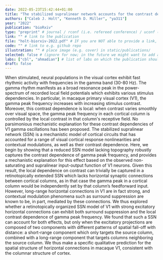 ```yaml
---
date: 2022-05-23T15:42:44+01:00
title: "The stabilized supralinear network accounts for the contrast dependence of visual cortical gamma oscillations"
authors: ["Caleb J. Holt", "Kenneth D. Miller", "ya311"]
year: "2022"
publication: "bioRxiv"
type: "preprint" # journal / rconf (i.e. refereed conference) / uconf (i.e. unrefereed conference) / thesis / preprint / workshop
link: "" # link to the publication
file: "holt-biorxiv-2022.pdf" # IF you are NOT able to provide a link, then place a pdf in static/publications/ and write the filename here (e.g. "hennequin-neuron-2018.pdf") 
code: "" # link to e.g. github repo
illustration: "" # place image (e.g. cover) in static/publications/
selected: false # (ignore for now; in the future we might want to add a "Selected publications" section)
labs: ["cbl", "ahmadian"] # list of labs on which the publication should be displayed (use "cbl" to display on the main CBL website, and the PI's lastname (lowercase) for individual lab's websites, e.g. "hennequin")
draft: false
---
```


<!-- Abstract here please (you can use Markdown) -->

When stimulated, neural populations in the visual cortex exhibit fast rhythmic activity with frequencies in the gamma band (30-80 Hz). The gamma rhythm manifests as a broad resonance peak in the power-spectrum of recorded local field potentials which exhibits various stimulus dependencies. In particular, in macaque primary visual cortex (V1), the gamma peak frequency increases with increasing stimulus contrast. Moreover, this contrast dependence is local: when contrast varies smoothly over visual space, the gamma peak frequency in each cortical column is controlled by the local contrast in that column's receptive field. No parsimonious mechanistic explanation for these contrast dependencies of V1 gamma oscillations has been proposed. The stabilized supralinear network (SSN) is a mechanistic model of cortical circuits that has accounted for a range of visual cortical response nonlinearities and contextual modulations, as well as their contrast dependence. Here, we begin by showing that a reduced SSN model lacking topography robustly captures the contrast dependence of gamma peak frequency, and provides a mechanistic explanation for this effect based on the observed non-saturating and supralinear input-output function of V1 neurons. Given this result, the local dependence on contrast can trivially be captured in a retinotopically extended SSN which lacks horizontal synaptic connections between cortical columns, as in that case the gamma peak in a cortical column would be independently set by that column’s feedforward input. However, long-range horizontal connections in V1 are in fact strong, and contextual modulation phenomena such as surround suppression are known to be, in part, mediated by these connections. We thus explored whether a retinotopically organized SSN model of V1 with strong excitatory horizontal connections can exhibit both surround suppression and the local contrast dependence of gamma peak frequency. We found that such a SSN can account for both effects, but only when the excitatory projections are composed of two components with different patterns of spatial fall-off with distance: a short-range component which only targets the source column, combined with a long-range component that targets columns neighboring the source column. We thus make a specific qualitative prediction for the spatial structure of horizontal connections in macaque V1, consistent with the columnar structure of cortex.


